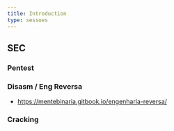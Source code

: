 ```yaml
---
title: Introduction
type: sessoes
---
```


## SEC

### Pentest

### Disasm / Eng Reversa
- https://mentebinaria.gitbook.io/engenharia-reversa/

### Cracking
